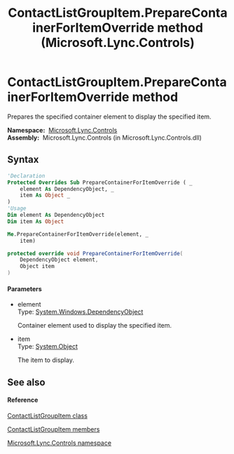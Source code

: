 ﻿---
title: ContactListGroupItem.PrepareContainerForItemOverride method  (Microsoft.Lync.Controls)
TOCTitle: 'PrepareContainerForItemOverride method '
ms:assetid: M:Microsoft.Lync.Controls.ContactListGroupItem.PrepareContainerForItemOverride(System.Windows.DependencyObject,System.Object)_DI_3_UC_OCS14MrefLyncWPF
ms:mtpsurl: https://msdn.microsoft.com/en-us/library/microsoft.lync.controls.contactlistgroupitem.preparecontainerforitemoverride(v=office.15)
ms:contentKeyID: 48594963
ms.date: 07/28/2014
mtps_version: v=office.15
f1_keywords:
- Microsoft.Lync.Controls.ContactListGroupItem.PrepareContainerForItemOverride
dev_langs:
- CSharp
- JScript
- VB
- other
---

# ContactListGroupItem.PrepareContainerForItemOverride method

Prepares the specified container element to display the specified item.

**Namespace:**  [Microsoft.Lync.Controls](microsoft-lync-controls-namespace_1.md)  
**Assembly:**  Microsoft.Lync.Controls (in Microsoft.Lync.Controls.dll)

## Syntax

``` vb
'Declaration
Protected Overrides Sub PrepareContainerForItemOverride ( _
    element As DependencyObject, _
    item As Object _
)
'Usage
Dim element As DependencyObject
Dim item As Object

Me.PrepareContainerForItemOverride(element, _
    item)
```

``` csharp
protected override void PrepareContainerForItemOverride(
    DependencyObject element,
    Object item
)
```

#### Parameters

  - element  
    Type: [System.Windows.DependencyObject](http://msdn2.microsoft.com/en-us/library/ms589309)  
    
    Container element used to display the specified item.

<!-- end list -->

  - item  
    Type: [System.Object](http://msdn2.microsoft.com/en-us/library/e5kfa45b)  
    
    The item to display.

## See also

#### Reference

[ContactListGroupItem class](contactlistgroupitem-class-microsoft-lync-controls_1.md)

[ContactListGroupItem members](contactlistgroupitem-members-microsoft-lync-controls_1.md)

[Microsoft.Lync.Controls namespace](microsoft-lync-controls-namespace_1.md)

